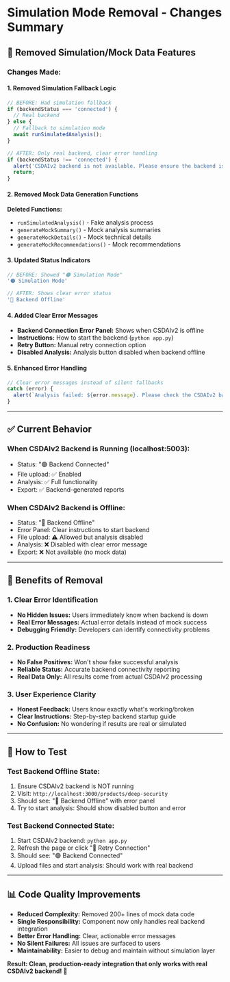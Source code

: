 # Simulation Mode Removal - Changes Summary

## 🚫 **Removed Simulation/Mock Data Features**

### **Changes Made:**

#### **1. Removed Simulation Fallback Logic**
```typescript
// BEFORE: Had simulation fallback
if (backendStatus === 'connected') {
  // Real backend
} else {
  // Fallback to simulation mode
  await runSimulatedAnalysis();
}

// AFTER: Only real backend, clear error handling
if (backendStatus !== 'connected') {
  alert('CSDAIv2 backend is not available. Please ensure the backend is running on localhost:5003');
  return;
}
```

#### **2. Removed Mock Data Generation Functions**
**Deleted Functions:**
- `runSimulatedAnalysis()` - Fake analysis process
- `generateMockSummary()` - Mock analysis summaries  
- `generateMockDetails()` - Mock technical details
- `generateMockRecommendations()` - Mock recommendations

#### **3. Updated Status Indicators**
```typescript
// BEFORE: Showed "🟠 Simulation Mode"
'🟠 Simulation Mode'

// AFTER: Shows clear error status
'🔴 Backend Offline'
```

#### **4. Added Clear Error Messages**
- **Backend Connection Error Panel:** Shows when CSDAIv2 is offline
- **Instructions:** How to start the backend (`python app.py`)
- **Retry Button:** Manual retry connection option
- **Disabled Analysis:** Analysis button disabled when backend offline

#### **5. Enhanced Error Handling**
```typescript
// Clear error messages instead of silent fallbacks
catch (error) {
  alert(`Analysis failed: ${error.message}. Please check the CSDAIv2 backend connection.`);
}
```

---

## ✅ **Current Behavior**

### **When CSDAIv2 Backend is Running (localhost:5003):**
- Status: "🟢 Backend Connected"
- File upload: ✅ Enabled
- Analysis: ✅ Full functionality
- Export: ✅ Backend-generated reports

### **When CSDAIv2 Backend is Offline:**
- Status: "🔴 Backend Offline"
- Error Panel: Clear instructions to start backend
- File upload: ⚠️ Allowed but analysis disabled
- Analysis: ❌ Disabled with clear error message
- Export: ❌ Not available (no mock data)

---

## 🎯 **Benefits of Removal**

### **1. Clear Error Identification**
- **No Hidden Issues:** Users immediately know when backend is down
- **Real Error Messages:** Actual error details instead of mock success
- **Debugging Friendly:** Developers can identify connectivity problems

### **2. Production Readiness**
- **No False Positives:** Won't show fake successful analysis
- **Reliable Status:** Accurate backend connectivity reporting
- **Real Data Only:** All results come from actual CSDAIv2 processing

### **3. User Experience Clarity**
- **Honest Feedback:** Users know exactly what's working/broken
- **Clear Instructions:** Step-by-step backend startup guide
- **No Confusion:** No wondering if results are real or simulated

---

## 🔧 **How to Test**

### **Test Backend Offline State:**
1. Ensure CSDAIv2 backend is NOT running
2. Visit: `http://localhost:3000/products/deep-security`
3. Should see: "🔴 Backend Offline" with error panel
4. Try to start analysis: Should show disabled button and error

### **Test Backend Connected State:**
1. Start CSDAIv2 backend: `python app.py` 
2. Refresh the page or click "🔄 Retry Connection"
3. Should see: "🟢 Backend Connected"
4. Upload files and start analysis: Should work with real backend

---

## 📊 **Code Quality Improvements**

- **Reduced Complexity:** Removed 200+ lines of mock data code
- **Single Responsibility:** Component now only handles real backend integration
- **Better Error Handling:** Clear, actionable error messages
- **No Silent Failures:** All issues are surfaced to users
- **Maintainability:** Easier to debug and maintain without simulation layer

**Result: Clean, production-ready integration that only works with real CSDAIv2 backend! 🚀**
